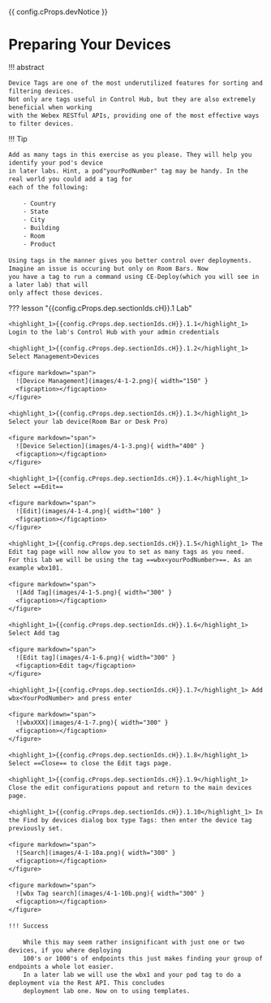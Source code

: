 {{ config.cProps.devNotice }}
# Preparing Your Devices

!!! abstract

    Device Tags are one of the most underutilized features for sorting and filtering devices. 
    Not only are tags useful in Control Hub, but they are also extremely beneficial when working 
    with the Webex RESTful APIs, providing one of the most effective ways to filter devices.

!!! Tip
    
    Add as many tags in this exercise as you please. They will help you identify your pod's device
    in later labs. Hint, a pod"yourPodNumber" tag may be handy. In the real world you could add a tag for 
    each of the following:
        
        - Country
        - State 
        - City
        - Building
        - Room
        - Product

    Using tags in the manner gives you better control over deployments. Imagine an issue is occuring but only on Room Bars. Now
    you have a tag to run a command using CE-Deploy(which you will see in a later lab) that will 
    only affect those devices.

??? lesson "{{config.cProps.dep.sectionIds.cH}}.1 Lab"

    <highlight_1>{{config.cProps.dep.sectionIds.cH}}.1.1</highlight_1> Login to the lab's Control Hub with your admin credentials
    
    <highlight_1>{{config.cProps.dep.sectionIds.cH}}.1.2</highlight_1> Select Management>Devices
    
    <figure markdown="span">
      ![Device Management](images/4-1-2.png){ width="150" }
      <figcaption></figcaption>
    </figure>
    
    <highlight_1>{{config.cProps.dep.sectionIds.cH}}.1.3</highlight_1> Select your lab device(Room Bar or Desk Pro)
    
    <figure markdown="span">
      ![Device Selection](images/4-1-3.png){ width="400" }
      <figcaption></figcaption>
    </figure>
    
    <highlight_1>{{config.cProps.dep.sectionIds.cH}}.1.4</highlight_1> Select ==Edit==
    
    <figure markdown="span">
      ![Edit](images/4-1-4.png){ width="100" }
      <figcaption></figcaption>
    </figure>
    
    <highlight_1>{{config.cProps.dep.sectionIds.cH}}.1.5</highlight_1> The Edit tag page will now allow you to set as many tags as you need. 
    For this lab we will be using the tag ==wbx<yourPodNumber>==. As an example wbx101.
    
    <figure markdown="span">
      ![Add Tag](images/4-1-5.png){ width="300" }
      <figcaption></figcaption>
    </figure>
    
    <highlight_1>{{config.cProps.dep.sectionIds.cH}}.1.6</highlight_1> Select Add tag
    
    <figure markdown="span">
      ![Edit tag](images/4-1-6.png){ width="300" }
      <figcaption>Edit tag</figcaption>
    </figure>
    
    <highlight_1>{{config.cProps.dep.sectionIds.cH}}.1.7</highlight_1> Add wbx<YourPodNumber> and press enter
    
    <figure markdown="span">
      ![wbxXXX](images/4-1-7.png){ width="300" }
      <figcaption></figcaption>
    </figure>
    
    <highlight_1>{{config.cProps.dep.sectionIds.cH}}.1.8</highlight_1> Select ==Close== to close the Edit tags page.
    
    <highlight_1>{{config.cProps.dep.sectionIds.cH}}.1.9</highlight_1> Close the edit configurations popout and return to the main devices page.
    
    <highlight_1>{{config.cProps.dep.sectionIds.cH}}.1.10</highlight_1> In the Find by devices dialog box type Tags: then enter the device tag previously set.
    
    <figure markdown="span">
      ![Search](images/4-1-10a.png){ width="300" }
      <figcaption></figcaption>
    </figure>
    
    <figure markdown="span">
      ![wbx Tag search](images/4-1-10b.png){ width="300" }
      <figcaption></figcaption>
    </figure>

    !!! Success
    
        While this may seem rather insignificant with just one or two devices, if you where deploying 
        100's or 1000's of endpoints this just makes finding your group of endpoints a whole lot easier. 
        In a later lab we will use the wbx1 and your pod tag to do a deployment via the Rest API. This concludes 
        deployment lab one. Now on to using templates.